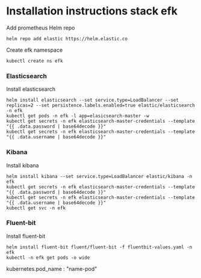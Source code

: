 # Installation instructions stack efk

Add prometheus Helm repo

```
helm repo add elastic https://helm.elastic.co
```

Create efk namespace

```
kubectl create ns efk
```

### **Elasticsearch**

Install elasticsearch

```
helm install elasticsearch --set service.type=LoadBalancer --set replicas=2 --set persistence.labels.enabled=true elastic/elasticsearch -n efk
kubectl get pods -n efk -l app=elasicsearch-master -w
kubectl get secrets -n efk elasticsearch-master-credentials --template "{{ .data.password | base64decode }}"
kubectl get secrets -n efk elasticsearch-master-credentials --template "{{ .data.username | base64decode }}"
```

### **Kibana**

Install kibana

```
helm install kibana --set service.type=LoadBalancer elastic/kibana -n efk
kubectl get secrets -n efk elasticsearch-master-credentials --template "{{ .data.password | base64decode }}"
kubectl get secrets -n efk elasticsearch-master-credentials --template "{{ .data.username | base64decode }}"
kubectl get svc -n efk
```

### **Fluent-bit**

Install fluent-bit

```
helm install fluent-bit fluent/fluent-bit -f fluentbit-values.yaml -n efk
kubectl -n efk get pods -o wide
```

kubernetes.pod_name : "name-pod"
